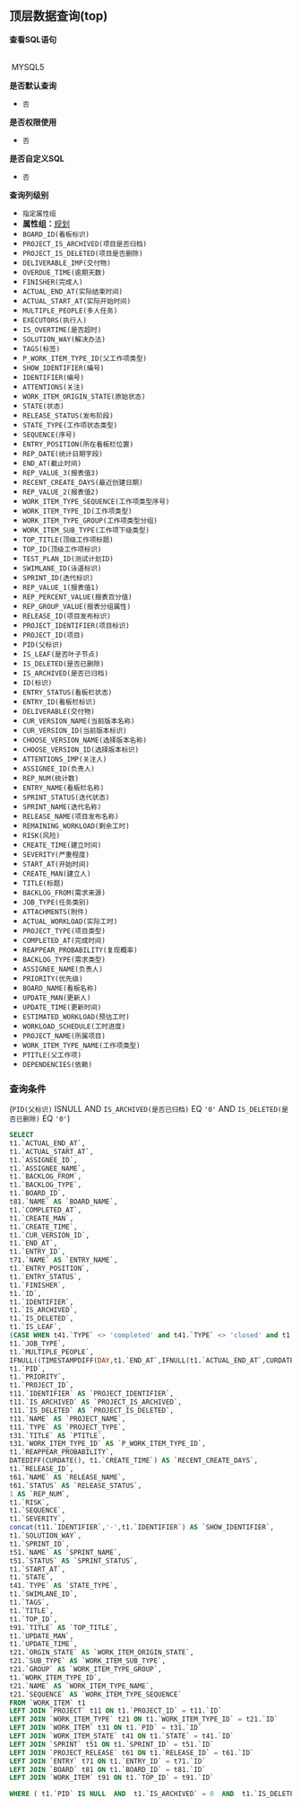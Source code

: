 ## 顶层数据查询(top) <!-- {docsify-ignore-all} -->



<p class="panel-title"><b>查看SQL语句</b></p>
<br>

<el-row>
&nbsp;<el-tag @click="MYSQL5 = true">MYSQL5</el-tag>
</el-row>

<br>
<p class="panel-title"><b>是否默认查询</b></p>

* `否`

<p class="panel-title"><b>是否权限使用</b></p>

* `否`

<p class="panel-title"><b>是否自定义SQL</b></p>

* `否`

<p class="panel-title"><b>查询列级别</b></p>

* `指定属性组`
*  **属性组：**[规划](#)
  * `BOARD_ID(看板标识)`
  * `PROJECT_IS_ARCHIVED(项目是否归档)`
  * `PROJECT_IS_DELETED(项目是否删除)`
  * `DELIVERABLE_IMP(交付物)`
  * `OVERDUE_TIME(逾期天数)`
  * `FINISHER(完成人)`
  * `ACTUAL_END_AT(实际结束时间)`
  * `ACTUAL_START_AT(实际开始时间)`
  * `MULTIPLE_PEOPLE(多人任务)`
  * `EXECUTORS(执行人)`
  * `IS_OVERTIME(是否超时)`
  * `SOLUTION_WAY(解决办法)`
  * `TAGS(标签)`
  * `P_WORK_ITEM_TYPE_ID(父工作项类型)`
  * `SHOW_IDENTIFIER(编号)`
  * `IDENTIFIER(编号)`
  * `ATTENTIONS(关注)`
  * `WORK_ITEM_ORIGIN_STATE(原始状态)`
  * `STATE(状态)`
  * `RELEASE_STATUS(发布阶段)`
  * `STATE_TYPE(工作项状态类型)`
  * `SEQUENCE(序号)`
  * `ENTRY_POSITION(所在看板栏位置)`
  * `REP_DATE(统计日期字段)`
  * `END_AT(截止时间)`
  * `REP_VALUE_3(报表值3)`
  * `RECENT_CREATE_DAYS(最近创建日期)`
  * `REP_VALUE_2(报表值2)`
  * `WORK_ITEM_TYPE_SEQUENCE(工作项类型序号)`
  * `WORK_ITEM_TYPE_ID(工作项类型)`
  * `WORK_ITEM_TYPE_GROUP(工作项类型分组)`
  * `WORK_ITEM_SUB_TYPE(工作项下级类型)`
  * `TOP_TITLE(顶级工作项标题)`
  * `TOP_ID(顶级工作项标识)`
  * `TEST_PLAN_ID(测试计划ID)`
  * `SWIMLANE_ID(泳道标识)`
  * `SPRINT_ID(迭代标识)`
  * `REP_VALUE_1(报表值1)`
  * `REP_PERCENT_VALUE(报表百分值)`
  * `REP_GROUP_VALUE(报表分组属性)`
  * `RELEASE_ID(项目发布标识)`
  * `PROJECT_IDENTIFIER(项目标识)`
  * `PROJECT_ID(项目)`
  * `PID(父标识)`
  * `IS_LEAF(是否叶子节点)`
  * `IS_DELETED(是否已删除)`
  * `IS_ARCHIVED(是否已归档)`
  * `ID(标识)`
  * `ENTRY_STATUS(看板栏状态)`
  * `ENTRY_ID(看板栏标识)`
  * `DELIVERABLE(交付物)`
  * `CUR_VERSION_NAME(当前版本名称)`
  * `CUR_VERSION_ID(当前版本标识)`
  * `CHOOSE_VERSION_NAME(选择版本名称)`
  * `CHOOSE_VERSION_ID(选择版本标识)`
  * `ATTENTIONS_IMP(关注人)`
  * `ASSIGNEE_ID(负责人)`
  * `REP_NUM(统计数)`
  * `ENTRY_NAME(看板栏名称)`
  * `SPRINT_STATUS(迭代状态)`
  * `SPRINT_NAME(迭代名称)`
  * `RELEASE_NAME(项目发布名称)`
  * `REMAINING_WORKLOAD(剩余工时)`
  * `RISK(风险)`
  * `CREATE_TIME(建立时间)`
  * `SEVERITY(严重程度)`
  * `START_AT(开始时间)`
  * `CREATE_MAN(建立人)`
  * `TITLE(标题)`
  * `BACKLOG_FROM(需求来源)`
  * `JOB_TYPE(任务类别)`
  * `ATTACHMENTS(附件)`
  * `ACTUAL_WORKLOAD(实际工时)`
  * `PROJECT_TYPE(项目类型)`
  * `COMPLETED_AT(完成时间)`
  * `REAPPEAR_PROBABILITY(复现概率)`
  * `BACKLOG_TYPE(需求类型)`
  * `ASSIGNEE_NAME(负责人)`
  * `PRIORITY(优先级)`
  * `BOARD_NAME(看板名称)`
  * `UPDATE_MAN(更新人)`
  * `UPDATE_TIME(更新时间)`
  * `ESTIMATED_WORKLOAD(预估工时)`
  * `WORKLOAD_SCHEDULE(工时进度)`
  * `PROJECT_NAME(所属项目)`
  * `WORK_ITEM_TYPE_NAME(工作项类型)`
  * `PTITLE(父工作项)`
  * `DEPENDENCIES(依赖)`



### 查询条件

(`PID(父标识)` ISNULL AND `IS_ARCHIVED(是否已归档)` EQ `'0'` AND `IS_DELETED(是否已删除)` EQ `'0'`)





<el-dialog v-model="MYSQL5" title="MYSQL5">

```sql
SELECT
t1.`ACTUAL_END_AT`,
t1.`ACTUAL_START_AT`,
t1.`ASSIGNEE_ID`,
t1.`ASSIGNEE_NAME`,
t1.`BACKLOG_FROM`,
t1.`BACKLOG_TYPE`,
t1.`BOARD_ID`,
t81.`NAME` AS `BOARD_NAME`,
t1.`COMPLETED_AT`,
t1.`CREATE_MAN`,
t1.`CREATE_TIME`,
t1.`CUR_VERSION_ID`,
t1.`END_AT`,
t1.`ENTRY_ID`,
t71.`NAME` AS `ENTRY_NAME`,
t1.`ENTRY_POSITION`,
t1.`ENTRY_STATUS`,
t1.`FINISHER`,
t1.`ID`,
t1.`IDENTIFIER`,
t1.`IS_ARCHIVED`,
t1.`IS_DELETED`,
t1.`IS_LEAF`,
(CASE WHEN t41.`TYPE` <> 'completed' and t41.`TYPE` <> 'closed' and t1.`END_AT` < CURDATE() THEN 1 else 0 END) AS `IS_OVERTIME`,
t1.`JOB_TYPE`,
t1.`MULTIPLE_PEOPLE`,
IFNULL((TIMESTAMPDIFF(DAY,t1.`END_AT`,IFNULL(t1.`ACTUAL_END_AT`,CURDATE()))),NULL) AS `OVERDUE_TIME`,
t1.`PID`,
t1.`PRIORITY`,
t1.`PROJECT_ID`,
t11.`IDENTIFIER` AS `PROJECT_IDENTIFIER`,
t11.`IS_ARCHIVED` AS `PROJECT_IS_ARCHIVED`,
t11.`IS_DELETED` AS `PROJECT_IS_DELETED`,
t11.`NAME` AS `PROJECT_NAME`,
t11.`TYPE` AS `PROJECT_TYPE`,
t31.`TITLE` AS `PTITLE`,
t31.`WORK_ITEM_TYPE_ID` AS `P_WORK_ITEM_TYPE_ID`,
t1.`REAPPEAR_PROBABILITY`,
DATEDIFF(CURDATE(), t1.`CREATE_TIME`) AS `RECENT_CREATE_DAYS`,
t1.`RELEASE_ID`,
t61.`NAME` AS `RELEASE_NAME`,
t61.`STATUS` AS `RELEASE_STATUS`,
1 AS `REP_NUM`,
t1.`RISK`,
t1.`SEQUENCE`,
t1.`SEVERITY`,
concat(t11.`IDENTIFIER`,'-',t1.`IDENTIFIER`) AS `SHOW_IDENTIFIER`,
t1.`SOLUTION_WAY`,
t1.`SPRINT_ID`,
t51.`NAME` AS `SPRINT_NAME`,
t51.`STATUS` AS `SPRINT_STATUS`,
t1.`START_AT`,
t1.`STATE`,
t41.`TYPE` AS `STATE_TYPE`,
t1.`SWIMLANE_ID`,
t1.`TAGS`,
t1.`TITLE`,
t1.`TOP_ID`,
t91.`TITLE` AS `TOP_TITLE`,
t1.`UPDATE_MAN`,
t1.`UPDATE_TIME`,
t21.`ORGIN_STATE` AS `WORK_ITEM_ORIGIN_STATE`,
t21.`SUB_TYPE` AS `WORK_ITEM_SUB_TYPE`,
t21.`GROUP` AS `WORK_ITEM_TYPE_GROUP`,
t1.`WORK_ITEM_TYPE_ID`,
t21.`NAME` AS `WORK_ITEM_TYPE_NAME`,
t21.`SEQUENCE` AS `WORK_ITEM_TYPE_SEQUENCE`
FROM `WORK_ITEM` t1 
LEFT JOIN `PROJECT` t11 ON t1.`PROJECT_ID` = t11.`ID` 
LEFT JOIN `WORK_ITEM_TYPE` t21 ON t1.`WORK_ITEM_TYPE_ID` = t21.`ID` 
LEFT JOIN `WORK_ITEM` t31 ON t1.`PID` = t31.`ID` 
LEFT JOIN `WORK_ITEM_STATE` t41 ON t1.`STATE` = t41.`ID` 
LEFT JOIN `SPRINT` t51 ON t1.`SPRINT_ID` = t51.`ID` 
LEFT JOIN `PROJECT_RELEASE` t61 ON t1.`RELEASE_ID` = t61.`ID` 
LEFT JOIN `ENTRY` t71 ON t1.`ENTRY_ID` = t71.`ID` 
LEFT JOIN `BOARD` t81 ON t1.`BOARD_ID` = t81.`ID` 
LEFT JOIN `WORK_ITEM` t91 ON t1.`TOP_ID` = t91.`ID` 

WHERE ( t1.`PID` IS NULL  AND  t1.`IS_ARCHIVED` = 0  AND  t1.`IS_DELETED` = 0 )
```

</el-dialog>

<script>
 const { createApp } = Vue
  createApp({
    data() {
      return {
                MYSQL5 : false
        
      }
    },
    methods: {
    }
  }).use(ElementPlus).mount('#app')
</script>